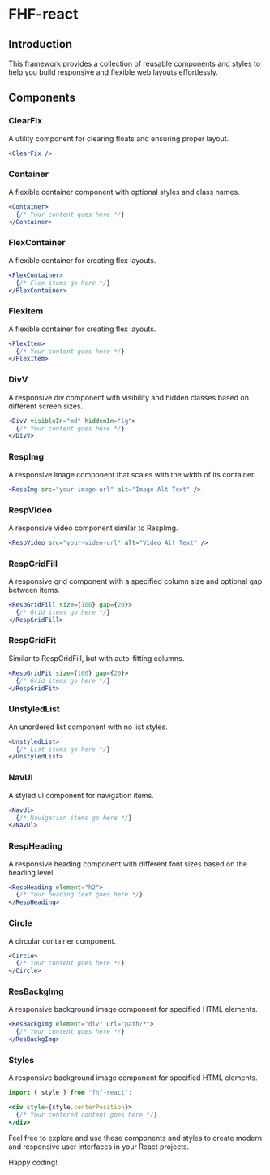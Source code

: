 # FHF-react

## Introduction

 This framework provides a collection of reusable components and styles to help you build responsive and flexible web layouts effortlessly.

## Components

### ClearFix

A utility component for clearing floats and ensuring proper layout.

```jsx
<ClearFix />
```

### Container

A flexible container component with optional styles and class names.

```jsx
<Container>
  {/* Your content goes here */}
</Container>
```

### FlexContainer

A flexible container for creating flex layouts.

```jsx
<FlexContainer>
  {/* Flex items go here */}
</FlexContainer>
```

### FlexItem

A flexible container for creating flex layouts.

```jsx
<FlexItem>
  {/* Your content goes here */}
</FlexItem>
```

### DivV

A responsive div component with visibility and hidden classes based on different screen sizes.

```jsx
<DivV visibleIn="md" hiddenIn="lg">
  {/* Your content goes here */}
</DivV>
```

### RespImg

A responsive image component that scales with the width of its container.

```jsx
<RespImg src="your-image-url" alt="Image Alt Text" />
```

### RespVideo

A responsive video component similar to RespImg.

```jsx
<RespVideo src="your-video-url" alt="Video Alt Text" />
```

### RespGridFill

A responsive grid component with a specified column size and optional gap between items.

```jsx
<RespGridFill size={100} gap={20}>
  {/* Grid items go here */}
</RespGridFill>
```

### RespGridFit

Similar to RespGridFill, but with auto-fitting columns.

```jsx
<RespGridFit size={100} gap={20}>
  {/* Grid items go here */}
</RespGridFit>
```

### UnstyledList

An unordered list component with no list styles.

```jsx
<UnstyledList>
  {/* List items go here */}
</UnstyledList>
```

### NavUl

A styled ul component for navigation items.

```jsx
<NavUl>
  {/* Navigation items go here */}
</NavUl>
```

### RespHeading

A responsive heading component with different font sizes based on the heading level.

```jsx
<RespHeading element="h2">
  {/* Your heading text goes here */}
</RespHeading>
```

### Circle

A circular container component.

```jsx
<Circle>
  {/* Your content goes here */}
</Circle>
```

### ResBackgImg

A responsive background image component for specified HTML elements.

```jsx
<ResBackgImg element="div" url="path/*">
  {/* Your content goes here */}
</ResBackgImg>
```

### Styles

A responsive background image component for specified HTML elements.

```jsx
import { style } from "fhf-react";

<div style={style.centerPosition}>
  {/* Your centered content goes here */}
</div>
```
Feel free to explore and use these components and styles to create modern and responsive user interfaces in your React projects.

Happy coding!

